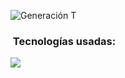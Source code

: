 ![Generación T](https://campus.generaciont.org/pluginfile.php/1/theme_degrade/slideshow_image_1/1748712212/GT%201250x400px.jpg)

### &nbsp;Tecnologías usadas:
<a href="https://skillicons.dev">
  <img src="https://skillicons.dev/icons?i=html,css,tailwind&perline=14" />
</a>
